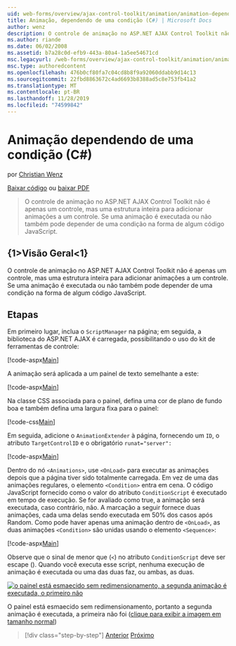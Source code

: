 ```yaml
---
uid: web-forms/overview/ajax-control-toolkit/animation/animation-depending-on-a-condition-cs
title: Animação, dependendo de uma condição (C#) | Microsoft Docs
author: wenz
description: O controle de animação no ASP.NET AJAX Control Toolkit não é apenas um controle, mas uma estrutura inteira para adicionar animações a um controle. Se uma animação é...
ms.author: riande
ms.date: 06/02/2008
ms.assetid: b7a28c0d-efb9-443a-80a4-1a5ee54671cd
msc.legacyurl: /web-forms/overview/ajax-control-toolkit/animation/animation-depending-on-a-condition-cs
msc.type: authoredcontent
ms.openlocfilehash: 476b0cf80fa7c04cd8b8f9a92060ddabb9d14c13
ms.sourcegitcommit: 22fbd8863672c4ad6693b8388ad5c8e753fb41a2
ms.translationtype: MT
ms.contentlocale: pt-BR
ms.lasthandoff: 11/28/2019
ms.locfileid: "74599842"
---
```

# <a name="animation-depending-on-a-condition-c"></a>Animação dependendo de uma condição (C#)

por [Christian Wenz](https://github.com/wenz)

[Baixar código](https://download.microsoft.com/download/f/9/a/f9a26acd-8df4-4484-8a18-199e4598f411/Animation4.cs.zip) ou [baixar PDF](https://download.microsoft.com/download/6/7/1/6718d452-ff89-4d3f-a90e-c74ec2d636a3/animation4CS.pdf)

> O controle de animação no ASP.NET AJAX Control Toolkit não é apenas um controle, mas uma estrutura inteira para adicionar animações a um controle. Se uma animação é executada ou não também pode depender de uma condição na forma de algum código JavaScript.

## <a name="overview"></a>{1&gt;Visão Geral&lt;1}

O controle de animação no ASP.NET AJAX Control Toolkit não é apenas um controle, mas uma estrutura inteira para adicionar animações a um controle. Se uma animação é executada ou não também pode depender de uma condição na forma de algum código JavaScript.

## <a name="steps"></a>Etapas

Em primeiro lugar, inclua o `ScriptManager` na página; em seguida, a biblioteca do ASP.NET AJAX é carregada, possibilitando o uso do kit de ferramentas de controle:

[!code-aspx[Main](animation-depending-on-a-condition-cs/samples/sample1.aspx)]

A animação será aplicada a um painel de texto semelhante a este:

[!code-aspx[Main](animation-depending-on-a-condition-cs/samples/sample2.aspx)]

Na classe CSS associada para o painel, defina uma cor de plano de fundo boa e também defina uma largura fixa para o painel:

[!code-css[Main](animation-depending-on-a-condition-cs/samples/sample3.css)]

Em seguida, adicione o `AnimationExtender` à página, fornecendo um `ID`, o atributo `TargetControlID` e o obrigatório `runat="server":`

[!code-aspx[Main](animation-depending-on-a-condition-cs/samples/sample4.aspx)]

Dentro do nó `<Animations>`, use `<OnLoad>` para executar as animações depois que a página tiver sido totalmente carregada. Em vez de uma das animações regulares, o elemento `<Condition>` entra em cena. O código JavaScript fornecido como o valor do atributo `ConditionScript` é executado em tempo de execução. Se for avaliado como true, a animação será executada, caso contrário, não. A marcação a seguir fornece duas animações, cada uma delas sendo executada em 50% dos casos após Random. Como pode haver apenas uma animação dentro de `<OnLoad>`, as duas animações `<Condition>` são unidas usando o elemento `<Sequence>`:

[!code-aspx[Main](animation-depending-on-a-condition-cs/samples/sample5.aspx)]

Observe que o sinal de menor que (`<`) no atributo `ConditionScript` deve ser escape (). Quando você executa esse script, nenhuma execução de animação é executada ou uma das duas faz, ou ambas, as duas.

[![o painel está esmaecido sem redimensionamento, a segunda animação é executada, o primeiro não](animation-depending-on-a-condition-cs/_static/image2.png)](animation-depending-on-a-condition-cs/_static/image1.png)

O painel está esmaecido sem redimensionamento, portanto a segunda animação é executada, a primeira não foi ([clique para exibir a imagem em tamanho normal](animation-depending-on-a-condition-cs/_static/image3.png))

> [!div class="step-by-step"]
> [Anterior](executing-several-animations-after-each-other-cs.md)
> [Próximo](picking-one-animation-out-of-a-list-cs.md)
